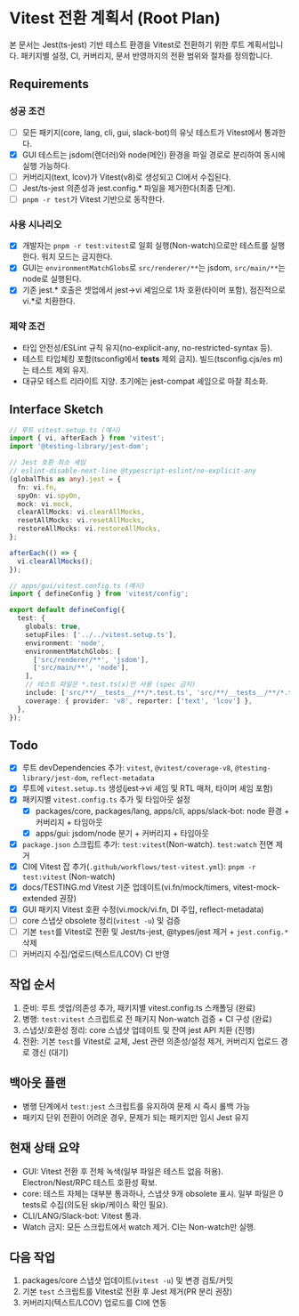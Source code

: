 # Vitest 전환 계획서 (Root Plan)

본 문서는 Jest(ts-jest) 기반 테스트 환경을 Vitest로 전환하기 위한 루트 계획서입니다. 패키지별 설정, CI, 커버리지, 문서 반영까지의 전환 범위와 절차를 정의합니다.

## Requirements

### 성공 조건

- [ ] 모든 패키지(core, lang, cli, gui, slack-bot)의 유닛 테스트가 Vitest에서 통과한다.
- [x] GUI 테스트는 jsdom(렌더러)와 node(메인) 환경을 파일 경로로 분리하여 동시에 실행 가능하다.
- [ ] 커버리지(text, lcov)가 Vitest(v8)로 생성되고 CI에서 수집된다.
- [ ] Jest/ts-jest 의존성과 jest.config.\* 파일을 제거한다(최종 단계).
- [ ] `pnpm -r test`가 Vitest 기반으로 동작한다.

### 사용 시나리오

- [x] 개발자는 `pnpm -r test:vitest`로 일회 실행(Non-watch)으로만 테스트를 실행한다. 워치 모드는 금지한다.
- [x] GUI는 `environmentMatchGlobs`로 `src/renderer/**`는 jsdom, `src/main/**`는 node로 실행된다.
- [x] 기존 jest.* 호출은 셋업에서 jest→vi 셰임으로 1차 호환(타이머 포함), 점진적으로 vi.*로 치환한다.

### 제약 조건

- 타입 안전성/ESLint 규칙 유지(no-explicit-any, no-restricted-syntax 등).
- 테스트 타입체킹 포함(tsconfig에서 **tests** 제외 금지). 빌드(tsconfig.cjs/es m)는 테스트 제외 유지.
- 대규모 테스트 리라이트 지양. 초기에는 jest-compat 셰임으로 마찰 최소화.

## Interface Sketch

```ts
// 루트 vitest.setup.ts (예시)
import { vi, afterEach } from 'vitest';
import '@testing-library/jest-dom';

// Jest 호환 최소 셰임
// eslint-disable-next-line @typescript-eslint/no-explicit-any
(globalThis as any).jest = {
  fn: vi.fn,
  spyOn: vi.spyOn,
  mock: vi.mock,
  clearAllMocks: vi.clearAllMocks,
  resetAllMocks: vi.resetAllMocks,
  restoreAllMocks: vi.restoreAllMocks,
};

afterEach(() => {
  vi.clearAllMocks();
});
```

```ts
// apps/gui/vitest.config.ts (예시)
import { defineConfig } from 'vitest/config';

export default defineConfig({
  test: {
    globals: true,
    setupFiles: ['../../vitest.setup.ts'],
    environment: 'node',
    environmentMatchGlobs: [
      ['src/renderer/**', 'jsdom'],
      ['src/main/**', 'node'],
    ],
    // 테스트 파일은 *.test.ts(x)만 사용 (spec 금지)
    include: ['src/**/__tests__/**/*.test.ts', 'src/**/__tests__/**/*.test.tsx'],
    coverage: { provider: 'v8', reporter: ['text', 'lcov'] },
  },
});
```

## Todo

- [x] 루트 devDependencies 추가: `vitest`, `@vitest/coverage-v8`, `@testing-library/jest-dom`, `reflect-metadata`
- [x] 루트에 `vitest.setup.ts` 생성(jest→vi 셰임 및 RTL 매처, 타이머 셰임 포함)
- [x] 패키지별 `vitest.config.ts` 추가 및 타임아웃 설정
  - [x] packages/core, packages/lang, apps/cli, apps/slack-bot: node 환경 + 커버리지 + 타임아웃
  - [x] apps/gui: jsdom/node 분기 + 커버리지 + 타임아웃
- [x] `package.json` 스크립트 추가: `test:vitest`(Non-watch). `test:watch` 전면 제거
- [x] CI에 Vitest 잡 추가(`.github/workflows/test-vitest.yml`): `pnpm -r test:vitest` (Non-watch)
- [x] docs/TESTING.md Vitest 기준 업데이트(vi.fn/mock/timers, vitest-mock-extended 권장)
- [x] GUI 패키지 Vitest 호환 수정(vi.mock/vi.fn, DI 주입, reflect-metadata)
- [ ] core 스냅샷 obsolete 정리(`vitest -u`) 및 검증
- [ ] 기본 `test`를 Vitest로 전환 및 Jest/ts-jest, @types/jest 제거 + `jest.config.*` 삭제
- [ ] 커버리지 수집/업로드(텍스트/LCOV) CI 반영

## 작업 순서

1. 준비: 루트 셋업/의존성 추가, 패키지별 vitest.config.ts 스캐폴딩 (완료)
2. 병행: `test:vitest` 스크립트로 전 패키지 Non-watch 검증 + CI 구성 (완료)
3. 스냅샷/호환성 정리: core 스냅샷 업데이트 및 잔여 jest API 치환 (진행)
4. 전환: 기본 `test`를 Vitest로 교체, Jest 관련 의존성/설정 제거, 커버리지 업로드 경로 갱신 (대기)

## 백아웃 플랜

- 병행 단계에서 `test:jest` 스크립트를 유지하여 문제 시 즉시 롤백 가능
- 패키지 단위 전환이 어려운 경우, 문제가 되는 패키지만 임시 Jest 유지

## 현재 상태 요약

- GUI: Vitest 전환 후 전체 녹색(일부 파일은 테스트 없음 허용). Electron/Nest/RPC 테스트 호환성 확보.
- core: 테스트 자체는 대부분 통과하나, 스냅샷 9개 obsolete 표시. 일부 파일은 0 tests로 수집(의도된 skip/케이스 확인 필요).
- CLI/LANG/Slack-bot: Vitest 통과.
- Watch 금지: 모든 스크립트에서 watch 제거. CI는 Non-watch만 실행.

## 다음 작업

1. packages/core 스냅샷 업데이트(`vitest -u`) 및 변경 검토/커밋
2. 기본 `test` 스크립트를 Vitest로 전환 후 Jest 제거(PR 분리 권장)
3. 커버리지(텍스트/LCOV) 업로드를 CI에 연동
